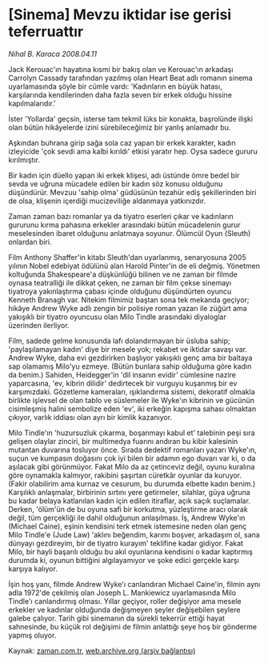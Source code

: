 # [Sinema] Mevzu iktidar ise gerisi teferruattır

*Nihal B. Karaca 2008.04.11*

<tr><td class="metin" colspan="2" style="padding-top: 20px; padding-left: 5px; padding-right: 10px;">Jack Kerouac'ın hayatına kısmi bir bakış olan ve Kerouac'ın arkadaşı Carrolyn Cassady tarafından yazılmış olan Heart Beat adlı romanın sinema uyarlamasında şöyle bir cümle vardı: 'Kadınların en büyük hatası, karşılarında kendilerinden daha fazla seven bir erkek olduğu hissine kapılmalarıdır.'</td></tr><tr><td class="metin" colspan="2" style="padding-top: 20px; padding-left: 5px; padding-right: 10px;"><p> İster 'Yollarda' geçsin, isterse tam tekmil lüks bir konakta, başrolünde ilişki olan bütün hikâyelerde izini sürebileceğimiz bir yanlış anlamadır bu. 
<p> Aşkından buhrana girip sağa sola caz yapan bir erkek karakter, kadın izleyicide 'çok sevdi ama kalbi kırıldı' etkisi yaratır hep. Oysa sadece gururu kırılmıştır. 
<p> Bir kadın için düello yapan iki erkek klişesi, adı üstünde ömre bedel bir sevda ve uğruna mücadele edilen bir kadın söz konusu olduğunu düşündürür. Mevzuu 'sahip olma' güdüsünün tezahür ediş şekillerinden biri de olsa, klişenin içerdiği mucizeviliğe aldanmaya yatkınızdır. 
<p> Zaman zaman bazı romanlar ya da tiyatro eserleri çıkar ve kadınların gururunu kırma pahasına erkekler arasındaki bütün mücadelenin gurur meselesinden ibaret olduğunu anlatmaya soyunur. Ölümcül Oyun (Sleuth) onlardan biri. 
<p> Film Anthony Shaffer'in kitabı Sleuth'dan uyarlanmış, senaryosuna 2005 yılının Nobel edebiyat ödülünü alan Harold Pinter'in de eli değmiş. Yönetmen koltuğunda Shakespeare'a düşkünlüğü bilinen ve ne zaman bir filmde oynasa teatralliği ile dikkat çeken, ne zaman bir film çekse sinemayı tiyatroya yakınlaştırma çabası içinde olduğunu düşündürten oyuncu Kenneth Branagh var. Nitekim filmimiz baştan sona tek mekanda geçiyor; hikâye Andrew Wyke adlı zengin bir polisiye roman yazarı ile züğürt ama yakışıklı bir tiyatro oyuncusu olan Milo Tindle arasındaki diyaloglar üzerinden ilerliyor. 
<p> Film, sadede gelme konusunda lafı dolandırmayan bir üsluba sahip; 'paylaşılamayan kadın' diye bir mesele yok; rekabet ve iktidar savaşı var. Andrew Wyke, daha evi gezdirirken başlıyor yakışıklı genç ama bir baltaya sap olamamış Milo'yu ezmeye. (Bütün bunlara sahip olduğuma göre kadın da benim.) Sahiden, Heidegger'in 'dil insanın evidir' cümlesine nazire yaparcasına, 'ev, kibrin dilidir' dedirtecek bir vurguyu kuşanmış bir ev karşımızdaki. Gözetleme kameraları, ışıklandırma sistemi, dekoratif olmakla birlikte işlevsel de olan tablo ve süslemeler ile Wyke'ın kibrinin ve gücünün cisimleşmiş halini sembolize eden 'ev', iki erkeğin kapışma sahası olmaktan çıkıyor, varlık iddiası olan ayrı bir kimlik kazanıyor.
<p> Milo Tindle'ın 'huzursuzluk çıkarma, boşanmayı kabul et' talebinin peşi sıra gelişen olaylar zinciri, bir multimedya fuarını andıran bu kibir kalesinin mutantan duvarına tosluyor önce. Sırada dedektif romanları yazarı Wyke'ın, suçun ve kumpasın doğasını çok iyi bilen bir adamın ego duvarı var ki, o da aşılacak gibi görünmüyor. Fakat Milo da az çetinceviz değil, oyunu kuralına göre oynamakla kalmıyor, rakibini şaşırtan cüretkâr oyunlar da kuruyor. (Fakir olabilirim ama kurnaz ve cesurum, bu durumda elbette kadın benim.) Karşılıklı anlaşmalar, birbirinin sırtını yere getirmeler, silahlar, güya uğruna bu kadar belaya katlanılan kadın için edilen itiraflar, açık saçık suçlamalar. Derken, 'ölüm'ün de bu oyuna safi bir korkutma, yüzleştirme aracı olarak değil, tüm gerçekliği ile dahil olduğunun anlaşılması. İş, Andrew Wyke'ın (Michael Caine), eşinin kendisini terk etmek istemesine neden olan genç Milo Tindle'e (Jude Law) 'aklını beğendim, karımı boşver, arkadaşım ol, sana dünyayı gezdireyim, bir de tiyatro kurayım' teklifine kadar gidiyor. Fakat Milo, bir hayli başarılı olduğu bu akıl oyunlarına kendisini o kadar kaptırmış durumda ki, oyunun bittiğini algılayamıyor ve şoke edici gerçekle karşı karşıya kalıyor. 
<p> İşin hoş yanı, filmde Andrew Wyke'ı canlandıran Michael Caine'in, filmin aynı adla 1972'de çekilmiş olan Joseph L. Mankiewicz uyarlamasında Milo Tindle'ı canlandırmış olması. Yıllar geçiyor, roller değişiyor ama mesele erkekler ve kadınlar olduğunda değişmeyen şeyler değişebilen şeylere galebe çalıyor. Tarih gibi sinemanın da sürekli tekerrür ettiği hayat sahnesinde, bu küçük rol değişimi de filmin anlattığı şeye hoş bir gönderme yapmış oluyor.<br/></p></p></p></p></p></p></p></p></td></tr>

Kaynak: [zaman.com.tr](http://zaman.com.tr/yazar.do?yazino=675885), [web.archive.org (arşiv bağlantısı)](http://web.archive.org/web/20080805011335/http://www.zaman.com.tr:80/yazar.do?yazino=675885)
